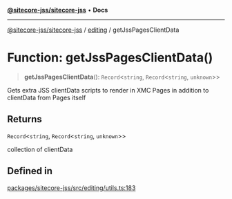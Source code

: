 [**@sitecore-jss/sitecore-jss**](../../README.md) • **Docs**

***

[@sitecore-jss/sitecore-jss](../../README.md) / [editing](../README.md) / getJssPagesClientData

# Function: getJssPagesClientData()

> **getJssPagesClientData**(): `Record`\<`string`, `Record`\<`string`, `unknown`\>\>

Gets extra JSS clientData scripts to render in XMC Pages in addition to clientData from Pages itself

## Returns

`Record`\<`string`, `Record`\<`string`, `unknown`\>\>

collection of clientData

## Defined in

[packages/sitecore-jss/src/editing/utils.ts:183](https://github.com/Sitecore/jss/blob/20c393219fcc37eebfc5f9ac86576745ab661982/packages/sitecore-jss/src/editing/utils.ts#L183)
